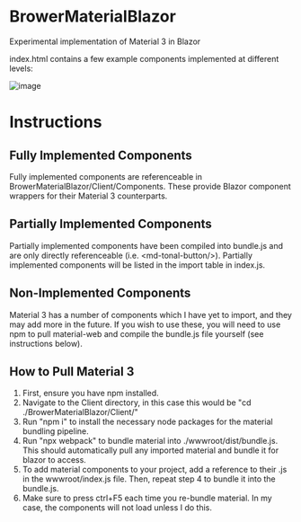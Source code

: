 # BrowerMaterialBlazor
Experimental implementation of Material 3 in Blazor


index.html contains a few example components implemented at different levels:

![image](https://github.com/camelCase12/BrowerMaterialBlazor/assets/14899204/84af1694-1846-454d-816a-132edc35f595)

# Instructions

## Fully Implemented Components

Fully implemented components are referenceable in BrowerMaterialBlazor/Client/Components. These provide Blazor component wrappers for their Material 3 counterparts.

## Partially Implemented Components

Partially implemented components have been compiled into bundle.js and are only directly referenceable (i.e. \<md-tonal-button/>). Partially implemented components will be listed in the import table in index.js.

## Non-Implemented Components

Material 3 has a number of components which I have yet to import, and they may add more in the future. If you wish to use these, you will need to use npm to pull material-web and compile the bundle.js file yourself (see instructions below).

## How to Pull Material 3

1. First, ensure you have npm installed.
2. Navigate to the Client directory, in this case this would be "cd ./BrowerMaterialBlazor/Client/"
3. Run "npm i" to install the necessary node packages for the material bundling pipeline.
4. Run "npx webpack" to bundle material into ./wwwroot/dist/bundle.js. This should automatically pull any imported material and bundle it for blazor to access.
5. To add material components to your project, add a reference to their .js in the wwwroot/index.js file. Then, repeat step 4 to bundle it into the bundle.js.
6. Make sure to press ctrl+F5 each time you re-bundle material. In my case, the components will not load unless I do this.
